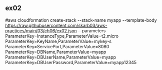 

## ex02 

#aws cloudformation create-stack --stack-name myapp --template-body https://raw.githubusercontent.com/skarb03/aws-practices/main/03/ch06/ex02.json --parameters ParameterKey=InstanceType,ParameterValue=t2.micro ParameterKey=KeyName,ParameterValue=mykey-s ParameterKey=ServicePort,ParameterValue=8080 ParameterKey=DBName,ParameterValue=myapp ParameterKey=DBUserName,ParameterValue=myapp ParameterKey=DBUserPassword,ParameterValue=myapp12345
